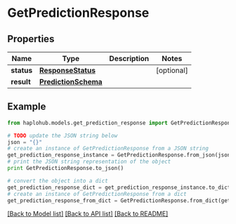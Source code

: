 # GetPredictionResponse


## Properties
Name | Type | Description | Notes
------------ | ------------- | ------------- | -------------
**status** | [**ResponseStatus**](ResponseStatus.md) |  | [optional] 
**result** | [**PredictionSchema**](PredictionSchema.md) |  | 

## Example

```python
from haplohub.models.get_prediction_response import GetPredictionResponse

# TODO update the JSON string below
json = "{}"
# create an instance of GetPredictionResponse from a JSON string
get_prediction_response_instance = GetPredictionResponse.from_json(json)
# print the JSON string representation of the object
print GetPredictionResponse.to_json()

# convert the object into a dict
get_prediction_response_dict = get_prediction_response_instance.to_dict()
# create an instance of GetPredictionResponse from a dict
get_prediction_response_from_dict = GetPredictionResponse.from_dict(get_prediction_response_dict)
```
[[Back to Model list]](../README.md#documentation-for-models) [[Back to API list]](../README.md#documentation-for-api-endpoints) [[Back to README]](../README.md)


